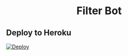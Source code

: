 <h1 align="center">
  <b>Filter Bot</b>
</h1>

## Deploy to Heroku
[![Deploy](https://www.herokucdn.com/deploy/button.svg)](https://heroku.com/deploy)
